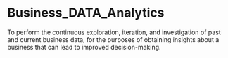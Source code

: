 # Business_DATA_Analytics

 To perform the continuous exploration, iteration, and investigation of past and current business data, for the purposes of obtaining insights about a business that can lead to improved decision-making.
